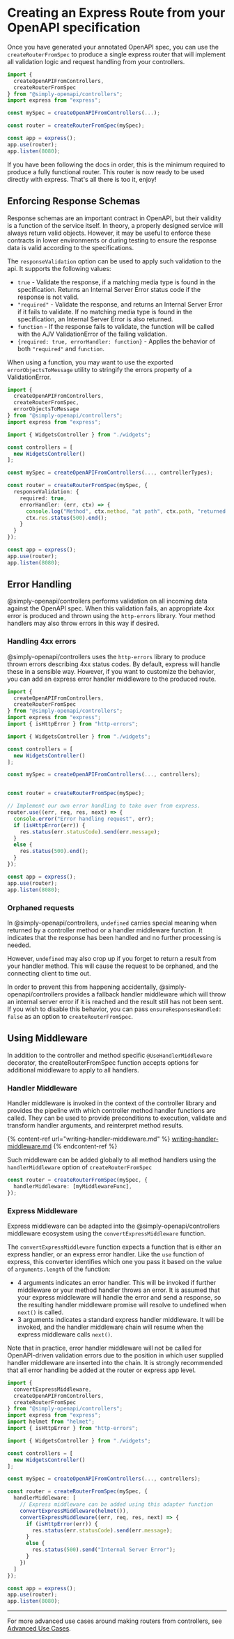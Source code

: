 # Creating an Express Route from your OpenAPI specification

Once you have generated your annotated OpenAPI spec, you can use the `createRouterFromSpec` to produce a single express router that will implement all validation logic and request handling from your controllers.

```typescript
import {
  createOpenAPIFromControllers,
  createRouterFromSpec
} from "@simply-openapi/controllers";
import express from "express";

const mySpec = createOpenAPIFromControllers(...);

const router = createRouterFromSpec(mySpec);

const app = express();
app.use(router);
app.listen(8080);
```

If you have been following the docs in order, this is the minimum required to produce a fully functional router. This router is now ready to be used directly with express. That's all there is too it, enjoy!

## Enforcing Response Schemas

Response schemas are an important contract in OpenAPI, but their validity is a function of the service itself. In theory, a properly designed service will always return valid objects. However, it may be useful to enforce these contracts in lower environments or during testing to ensure the response data is valid according to the specifications.

The `responseValidation` option can be used to apply such validation to the api. It supports the following values:

- `true` - Validate the response, if a matching media type is found in the specification. Returns an Internal Server Error status code if the response is not valid.
- `"required"` - Validate the response, and returns an Internal Server Error if it fails to validate. If no matching media type is found in the specification, an Internal Server Error is also returned.
- `function` - If the response fails to validate, the function will be called with the AJV ValidationError of the failing validation.
- `{required: true, errorHandler: function}` - Applies the behavior of both `"required"` and `function`.

When using a function, you may want to use the exported `errorObjectsToMessage` utility to stringify the errors property of a ValidationError.

```typescript
import {
  createOpenAPIFromControllers,
  createRouterFromSpec,
  errorObjectsToMessage
} from "@simply-openapi/controllers";
import express from "express";

import { WidgetsController } from "./widgets";

const controllers = [
  new WidgetsController()
];

const mySpec = createOpenAPIFromControllers(..., controllerTypes);

const router = createRouterFromSpec(mySpec, {
  responseValidation: {
    required: true,
    errorHandler: (err, ctx) => {
      console.log("Method", ctx.method, "at path", ctx.path, "returned an invalid body:", errorObjectsToMessage(err.errors));
      ctx.res.status(500).end();
    }
  }
});

const app = express();
app.use(router);
app.listen(8080);
```

## Error Handling

@simply-openapi/controllers performs validation on all incoming data against the OpenAPI spec. When this validation fails, an appropriate 4xx error is produced and thrown using the `http-errors` library. Your method handlers may also throw errors in this way if desired.

### Handling 4xx errors

@simply-openapi/controllers uses the `http-errors` library to produce thrown errors describing 4xx status codes. By default, express will handle these in a sensible way. However, if you want to customize the behavior, you can add an express error handler middleware to the produced route.

```typescript
import {
  createOpenAPIFromControllers,
  createRouterFromSpec
} from "@simply-openapi/controllers";
import express from "express";
import { isHttpError } from "http-errors";

import { WidgetsController } from "./widgets";

const controllers = [
  new WidgetsController()
];

const mySpec = createOpenAPIFromControllers(..., controllers);


const router = createRouterFromSpec(mySpec);

// Implement our own error handling to take over from express.
router.use((err, req, res, next) => {
  console.error("Error handling request", err);
  if (isHttpError(err)) {
    res.status(err.statusCode).send(err.message);
  }
  else {
    res.status(500).end();
  }
});

const app = express();
app.use(router);
app.listen(8080);
```

### Orphaned requests

In @simply-openapi/controllers, `undefined` carries special meaning when returned by a controller method or a handler middleware function. It indicates that the response has been handled and no further processing is needed.

However, `undefined` may also crop up if you forget to return a result from your handler method. This will cause the request to be orphaned, and the connecting client to time out.

In order to prevent this from happening accidentally, @simply-openapi/controllers provides a fallback handler middleware which will throw an internal server error if it is reached and the result still has not been sent. If you wish to disable this behavior, you can pass `ensureResponsesHandled: false` as an option to `createRouterFromSpec`.

## Using Middleware

In addition to the controller and method specific `@UseHandlerMiddleware` decorator, the createRouterFromSpec function accepts options for additional middleware to apply to all handlers.

### Handler Middleware

Handler middleware is invoked in the context of the controller library and provides the pipeline with which controller method handler functions are called. They can be used to provide preconditions to execution, validate and transform handler arguments, and reinterpret method results.

{% content-ref url="writing-handler-middleware.md" %}
[writing-handler-middleware.md](writing-handler-middleware.md)
{% endcontent-ref %}

Such middleware can be added globally to all method handlers using the `handlerMiddleware` option of `createRouterFromSpec`

```typescript
const router = createRouterFromSpec(mySpec, {
  handlerMiddleware: [myMiddlewareFunc],
});
```

### Express Middleware

Express middleware can be adapted into the @simply-openapi/controllers middleware ecosystem using the `convertExpressMiddleware` function.

The `convertExpressMiddleware` function expects a function that is either an express handler, or an express error handler. Like the `use` function of express, this converter identifies which one you pass it based on the value of `arguments.length` of the function:

- 4 arguments indicates an error handler. This will be invoked if further middleware or your method handler throws an error. It is assumed that your express middleware will handle the error and send a response, so the resulting handler middleware promise will resolve to undefined when `next()` is called.
- 3 arguments indicates a standard express handler middleware. It will be invoked, and the handler middleware chain will resume when the express middleware calls `next()`.

Note that in practice, error handler middleware will not be called for OpenAPI-driven validation errors due to the position in which user supplied handler middleware are inserted into the chain. It is strongly recommended that all error handling be added at the router or express app level.

```typescript
import {
  convertExpressMiddleware,
  createOpenAPIFromControllers,
  createRouterFromSpec
} from "@simply-openapi/controllers";
import express from "express";
import helmet from "helmet";
import { isHttpError } from "http-errors";

import { WidgetsController } from "./widgets";

const controllers = [
  new WidgetsController()
];

const mySpec = createOpenAPIFromControllers(..., controllers);

const router = createRouterFromSpec(mySpec, {
  handlerMiddleware: [
    // Express middleware can be added using this adapter function
    convertExpressMiddleware(helmet()),
    convertExpressMiddleware((err, req, res, next) => {
      if (isHttpError(err)) {
        res.status(err.statusCode).send(err.message);
      }
      else {
        res.status(500).send("Internal Server Error");
      }
    })
  ]
});

const app = express();
app.use(router);
app.listen(8080);
```

---

For more advanced use cases around making routers from controllers, see [Advanced Use Cases](./advanced-use-cases.md).
